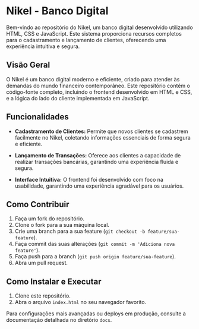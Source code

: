 # Nikel - Banco Digital

Bem-vindo ao repositório do Nikel, um banco digital desenvolvido utilizando HTML, CSS e JavaScript. Este sistema proporciona recursos completos para o cadastramento e lançamento de clientes, oferecendo uma experiência intuitiva e segura.

## Visão Geral

O Nikel é um banco digital moderno e eficiente, criado para atender às demandas do mundo financeiro contemporâneo. Este repositório contém o código-fonte completo, incluindo o frontend desenvolvido em HTML e CSS, e a lógica do lado do cliente implementada em JavaScript.

## Funcionalidades

- **Cadastramento de Clientes:** Permite que novos clientes se cadastrem facilmente no Nikel, coletando informações essenciais de forma segura e eficiente.

- **Lançamento de Transações:** Oferece aos clientes a capacidade de realizar transações bancárias, garantindo uma experiência fluida e segura.

- **Interface Intuitiva:** O frontend foi desenvolvido com foco na usabilidade, garantindo uma experiência agradável para os usuários.

## Como Contribuir

1. Faça um fork do repositório.
2. Clone o fork para a sua máquina local.
3. Crie uma branch para a sua feature (`git checkout -b feature/sua-feature`).
4. Faça commit das suas alterações (`git commit -m 'Adiciona nova feature'`).
5. Faça push para a branch (`git push origin feature/sua-feature`).
6. Abra um pull request.

## Como Instalar e Executar

1. Clone este repositório.
2. Abra o arquivo `index.html` no seu navegador favorito.

Para configurações mais avançadas ou deploys em produção, consulte a documentação detalhada no diretório `docs`.

